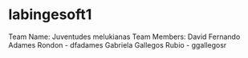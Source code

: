 # labingesoft1
Team Name: Juventudes melukianas 
Team Members: 
David Fernando Adames Rondon - dfadames
Gabriela Gallegos Rubio - ggallegosr
